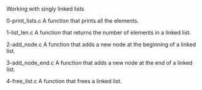 Working with singly linked lists

0-print_lists.c A function that prints all the elements.

1-list_len.c A function that returns the number of elements in a linked list.

2-add_node.c A function that adds a new node at the beginning of a linked list.

3-add_node_end.c A function that adds a new node at the end of a linked list.

4-free_list.c A function that frees a linked list.
